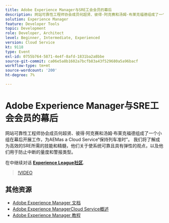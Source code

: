 ```yaml
---
title: Adobe Experience Manager与SRE工会会员的幕后
description: 网站可靠性工程师协会成员何超贤、彼得·阿克赛和汤姆·布莱克福德组成了一个小组在幕后开展工作，为AEMas a Cloud Service“保持列车准时”。 我们将了解成为高效的SRE所需的技能和精髓，他们关于使系统可靠且具有弹性的观点，以及他们用于防止中断的量度和警报类型。
solution: Experience Manager
feature: Developer Tools
topic: Development
role: Developer, Architect
level: Beginner, Intermediate, Experienced
version: Cloud Service
kt: 9118
type: Event
exl-id: 0755b764-5871-4e4f-8afd-1831ba2a8bbe
source-git-commit: ca06e5a8b1602a7bcfb83a43f529680a5a96bacf
workflow-type: tm+mt
source-wordcount: '200'
ht-degree: 7%

---
```


# Adobe Experience Manager与SRE工会会员的幕后

网站可靠性工程师协会成员何超贤、彼得·阿克赛和汤姆·布莱克福德组成了一个小组在幕后开展工作，为AEMas a Cloud Service“保持列车准时”。 我们将了解成为高效的SRE所需的技能和精髓，他们关于使系统可靠且具有弹性的观点，以及他们用于防止中断的量度和警报类型。

在中继续对话 **[Experience League社区](https://adobe.ly/2WoCVOU)**.

>[!VIDEO](https://video.tv.adobe.com/v/337527/?quality=12&learn=on&hidetitle=true)

## 其他资源

- [Adobe Experience Manager 文档](https://experienceleague.adobe.com/docs/experience-manager-cloud-service.html)
- [Adobe Experience ManagerCloud Service概述](https://experienceleague.adobe.com/docs/experience-manager-cloud-service/overview/home.html)
- [Adobe Experience Manager 教程](https://experienceleague.adobe.com/docs/experience-manager-tutorials.html)
